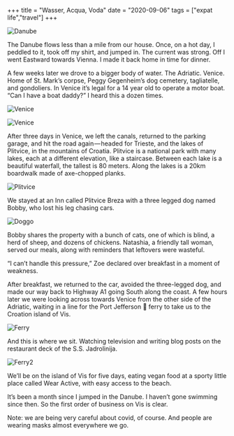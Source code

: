 +++
title = "Wasser, Acqua, Voda"
date = "2020-09-06"
tags = ["expat life","travel"]
+++

![Danube](/images/matt/travel-blog/1_p5W-O_HqQHBXIqS10N-Fsw@2x.jpeg)

The Danube flows less than a mile from our house. Once, on a hot day, I peddled to it, took off my shirt, and jumped in. The current was strong. Off I went Eastward towards Vienna. I made it back home in time for dinner.

A few weeks later we drove to a bigger body of water. The Adriatic. Venice. Home of St. Mark’s corpse, Peggy Gegenheim’s dog cemetery, tagliatelle, and gondoliers. In Venice it’s legal for a 14 year old to operate a motor boat. “Can I have a boat daddy?” I heard this a dozen times.

![Venice](/images/matt/travel-blog/1_A3mFJvAQIjgNq2HkjnBUAw@2x.jpeg)

![Venice](/images/matt/travel-blog/1_zLzW46oPV1My6MpU0vNXDQ@2x.jpeg)

After three days in Venice, we left the canals, returned to the parking garage, and hit the road again — headed for Trieste, and the lakes of Plitvice, in the mountains of Croatia. Plitvice is a national park with many lakes, each at a different elevation, like a staircase. Between each lake is a beautiful waterfall, the tallest is 80 meters. Along the lakes is a 20km boardwalk made of axe-chopped planks.

![Plitvice](/images/matt/travel-blog/1_vimD0I0M5EHO89SpMwT83g@2x.jpeg)

We stayed at an Inn called Plitvice Breza with a three legged dog named Bobby, who lost his leg chasing cars.

![Doggo](/images/matt/travel-blog/1_wntSKtG6-uutEiq9TPMGZw@2x.jpeg)

Bobby shares the property with a bunch of cats, one of which is blind, a herd of sheep, and dozens of chickens. Natashia, a friendly tall woman, served our meals, along with reminders that leftovers were wasteful.

“I can’t handle this pressure,” Zoe declared over breakfast in a moment of weakness.

After breakfast, we returned to the car, avoided the three-legged dog, and made our way back to Highway A1 going South along the coast. A few hours later we were looking across towards Venice from the other side of the Adriatic, waiting in a line for the Port Jefferson 🤪 ferry to take us to the Croation island of Vis.

![Ferry](/images/matt/travel-blog/1_Ut5zRHuaYsWcMkSL9dauvg@2x.jpeg)

And this is where we sit. Watching television and writing blog posts on the restaurant deck of the S.S. Jadrolinija.

![Ferry2](/images/matt/travel-blog/1_RNPGdk6eHDAexCivO5zA3Q@2x.jpeg)

We’ll be on the island of Vis for five days, eating vegan food at a sporty little place called Wear Active, with easy access to the beach.

It’s been a month since I jumped in the Danube. I haven’t gone swimming since then. So the first order of business on Vis is clear.

Note: we are being very careful about covid, of course. And people are wearing masks almost everywhere we go.



